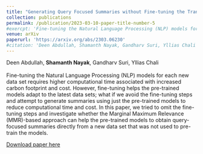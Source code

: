 ```yaml
---
title: "Generating Query Focused Summaries without Fine-tuning the Transformer-based Pre-trained Models"
collection: publications
permalink: /publication/2023-03-10-paper-title-number-5
#exercpt: 'Fine-tuning the Natural Language Processing (NLP) models for each new data set requires higher computational time associated with increased carbon footprint and cost. However, fine-tuning helps the pre-trained models adapt to the latest data sets; what if we avoid the fine-tuning steps and attempt to generate summaries using just the pre-trained models to reduce computational time and cost. In this paper, we tried to omit the fine-tuning steps and investigate whether the Marginal Maximum Relevance (MMR)-based approach can help the pre-trained models to obtain query-focused summaries directly from a new data set that was not used to pre-train the models.'
venue: arXiv
paperurl: 'https://arxiv.org/abs/2303.06230'
#citation: 'Deen Abdullah, Shamanth Nayak, Gandharv Suri, Yllias Chali'
---
```

Deen Abdullah, **Shamanth Nayak**, Gandharv Suri, Yllias Chali <br><br>
Fine-tuning the Natural Language Processing (NLP) models for each new data set requires higher computational time associated with increased carbon footprint and cost. However, fine-tuning helps the pre-trained models adapt to the latest data sets; what if we avoid the fine-tuning steps and attempt to generate summaries using just the pre-trained models to reduce computational time and cost. In this paper, we tried to omit the fine-tuning steps and investigate whether the Marginal Maximum Relevance (MMR)-based approach can help the pre-trained models to obtain query-focused summaries directly from a new data set that was not used to pre-train the models.<br>

[Download paper here](https://arxiv.org/abs/2303.06230)
